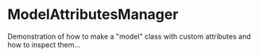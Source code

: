 # ModelAttributesManager
Demonstration of how to make a "model" class with custom attributes and how to inspect them...
